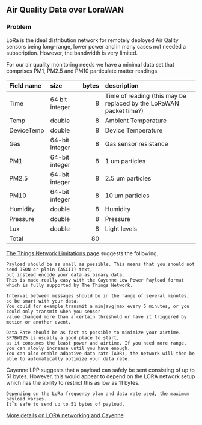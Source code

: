 ## Air Quality Data over LoraWAN
### Problem
LoRa is the ideal distribution network for remotely deployed Air Qality sensors being long-range, lower power and in many cases not needed a subscription. However, the bandwidth is very limited. 

For our air quality monitoring needs we have a minimal data set that comprises
PM1, PM2.5 and PM10 particulate matter readings.

| Field name | size |bytes| description |
|:-------|:----|----:|:-------|
|Time|64 bit integer|8|Time of reading (this may be replaced by the LoRaWAN packet time?)
|Temp|double|8|Ambient Temperature
|DeviceTemp|double|8|Device Temperature
|Gas|64-bit integer|8|Gas sensor resistance
|PM1|64-bit integer|8|1 um particles
|PM2.5|64-bit integer|8|2.5 um particles
|PM10|64-bit integer|8|10 um particles
|Humidity|double|8|Humidity
|Pressure|double|8|Pressure
|Lux|double|8|Light levels
|Total||80

[The Things Network Limitations page](https://www.thethingsnetwork.org/docs/lorawan/limitations/) suggests the following.
```
Payload should be as small as possible. This means that you should not send JSON or plain (ASCII) text,
but instead encode your data as binary data. 
This is made really easy with the Cayenne Low Power Payload format which is fully supported by The Things Network.

Interval between messages should be in the range of several minutes, so be smart with your data. 
You could for example transmit a min|avg|max every 5 minutes, or you could only transmit when you sensor
value changed more than a certain threshold or have it triggered by motion or another event.

Data Rate should be as fast as possible to minimize your airtime. SF7BW125 is usually a good place to start,
as it consumes the least power and airtime. If you need more range, you can slowly increase until you have enough.
You can also enable adaptive data rate (ADR), the network will then be able to automatically optimize your data rate.
```

Cayenne LPP suggests that a payload can safely be sent consisting of up to 51 bytes. However, this would appear to depend on the LORA network setup which has the ability to restrict this as low as 11 bytes.
```
Depending on the LoRa frequency plan and data rate used, the maximum payload varies. 
It’s safe to send up to 51 bytes of payload.
```

[More details on LORA networking and Cayenne](https://developers.mydevices.com/cayenne/docs/lora/#lora-cayenne-low-power-payload)

